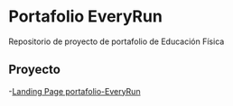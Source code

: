 # Portafolio EveryRun
 Repositorio de proyecto de portafolio de Educación Física 
 ## Proyecto 
 -[Landing Page portafolio-EveryRun](https://enzo2587.github.io/everyrun/portafolio-ef)